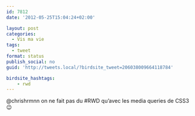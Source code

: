 ```yaml
---
id: 7812
date: '2012-05-25T15:04:24+02:00'

layout: post
categories:
  - Vis ma vie
tags:
  - tweet
format: status
publish_social: no
guid: 'http://tweets.local/?birdsite_tweet=206038009664118784'

birdsite_hashtags:
    - rwd
---
```


@chrishrmnn on ne fait pas du #RWD qu’avec les media queries de CSS3 😉